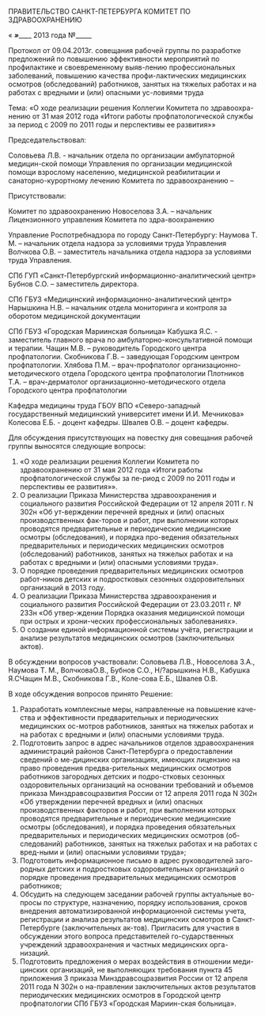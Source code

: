  

ПРАВИТЕЛЬСТВО САНКТ-ПЕТЕРБУРГА
КОМИТЕТ ПО ЗДРАВООХРАНЕНИЮ


« ___»_______ 2013 года                                                                                      №_____


Протокол от 09.04.2013г.
совещания рабочей группы по разработке предложений по повышению эффективности мероприятий по профилактике и своевременному выяв-лению профессиональных заболеваний, повышению качества профи-лактических медицинских осмотров (обследований) работников, занятых на тяжелых работах и на работах с вредными и (или) опасными ус-ловиями труда

Тема: «О ходе реализации решения Коллегии Комитета по здравоохра-нению от 31 мая 2012 года «Итоги работы профпатологической службы за период с 2009 по 2011 годы и перспективы ее развития»»

Председательствовал:

Соловьева Л.В. - начальник отдела по организации амбулаторной медицин-ской помощи Управления по организации медицинской помощи взрослому населению, медицинской реабилитации и санаторно-курортному лечению Комитета по здравоохранению – 

Присутствовали:

Комитет по здравоохранению
Новоселова З.А. – начальник Лицензионного управления Комитета по здра-воохранению

Управление Роспотребнадзора по городу Санкт-Петербургу:
Наумова Т. М. – начальник отдела надзора за условиями труда Управления
Волчкова О.В. – заместитель начальника отдела надзора за условиями труда Управления.

СПб ГУП «Санкт-Петербургский информационно-аналитический центр»
Бубнов С.О. – заместитель директора.

СПб ГБУЗ «Медицинский информационно-аналитический центр»
Нарышкина Н.В. – начальник отдела мониторинга и контроля за оборотом медицинской документации

СПб ГБУЗ «Городская Мариинская больница»
Кабушка Я.С. - заместитель главного врача по амбулаторно-консультативной помощи и терапии.
Чащин М.В. – руководитель Городского центра профпатологии.
Скобникова Г.В. – заведующая Городским центром профпатологии.
Хлябова П.М. – врач-профпатолог организационно-методического отдела Городского центра профпатологии
Плотников Т.А. – врач-дерматолог организационно-методического отдела Городского центра профпатологии

Кафедра медицины труда ГБОУ ВПО «Северо-западный государственный медицинский университет имени И.И. Мечникова»
Колесова Е.Б. - доцент кафедры.
Швалев О.В. – доцент кафедры.

Для обсуждения присутствующих на повестку дня совещания рабочей группы выносятся следующие  вопросы:

1.  «О ходе реализации решения Коллегии Комитета по здравоохранению от 31 мая 2012 года «Итоги работы профпатологической службы за пе-риод с 2009 по 2011 годы и перспективы ее развития»».
2.	О реализации Приказа Министерства здравоохранения и социального развития Российской Федерации от 12 апреля 2011 г. N 302н «Об ут-верждении перечней вредных и (или) опасных производственных фак-торов и работ, при выполнении которых проводятся предварительные и периодические медицинские осмотры (обследования), и порядка про-ведения обязательных предварительных и периодических медицинских осмотров (обследований) работников, занятых на тяжелых работах и на работах с вредными и (или) опасными условиями труда».
3.	О порядке проведения предварительных медицинских осмотров работ-ников детских и подростковых сезонных оздоровительных организаций в 2013 году.
4.	О реализации Приказа Министерства здравоохранения и социального развития Российской Федерации от 23.03.2011 г. № 233н  «Об утвер-ждении Порядка оказания медицинской помощи при острых и хрони-ческих профессиональных заболеваниях».
5.	О создании единой информационной системы учёта, регистрации и анализе результатов медицинских осмотров (заключительных актов). 
 






В обсуждении вопросов участвовали:
Соловьева Л.В., Новоселова З.А., Наумова Т. М., ВолчковаО.В., Бубнов С.О., Н/?арышкина Н.В., Кабушка Я.СЧащин М.В., Скобникова Г.В., Коле-сова Е.Б., Швалев О.В.

В ходе обсуждения вопросов принято Решение:
1. Разработать комплексные меры, направленные на повышение каче-ства и эффективности предварительных и периодических медицинских ос-мотров работников, занятых на тяжелых работах и на работах с вредными и (или) опасными условиями труда. 
2. Подготовить запрос в адрес начальников отделов здравоохранения администраций районов Санкт-Петербурга о предоставлении сведений о ме-дицинских организациях, имеющих лицензию на право проведения предва-рительных медицинских осмотров работников загородных детских и подро-стковых сезонных оздоровительных организаций на основании требований и объемов  приказа Минздравсоцразвития России от 12 апреля 2011 года N 302н «Об утверждении перечней вредных и (или) опасных производственных факторов и работ, при выполнении которых проводятся предварительные и периодические медицинские осмотры (обследования), и порядка проведения обязательных предварительных и периодических медицинских осмотров (об-следований) работников, занятых на тяжелых работах и на работах с вред-ными и (или) опасными условиями труда»;
3. Подготовить информационное письмо в адрес руководителей заго-родных детских и подростковых оздоровительных организаций о порядке проведения предварительных медицинских осмотров работников;
4. Обсудить на следующем заседании рабочей группы актуальные во-просы по структуре, назначению, порядку использования, сроков внедрения автоматизированной информационной системы учета, регистрации и анализа результатов медицинских осмотров в Санкт-Петербурге (заключительных ак-тов). Пригласить для участия в обсуждении этого вопроса представителей го-сударственных учреждений здравоохранения и частных медицинских орга-низаций.
5. Подготовить предложения о мерах воздействия в отношении меди-цинских организаций, не выполняющих требования пункта 45 приложения 3 приказа Минздравсоцразвития России от 12 апреля 2011 года N 302н о на-правлении заключительных актов результатов периодических медицинских осмотров в Городской центр профпатологии СПб ГБУЗ «Городская Мариин-ская больница».   
 

